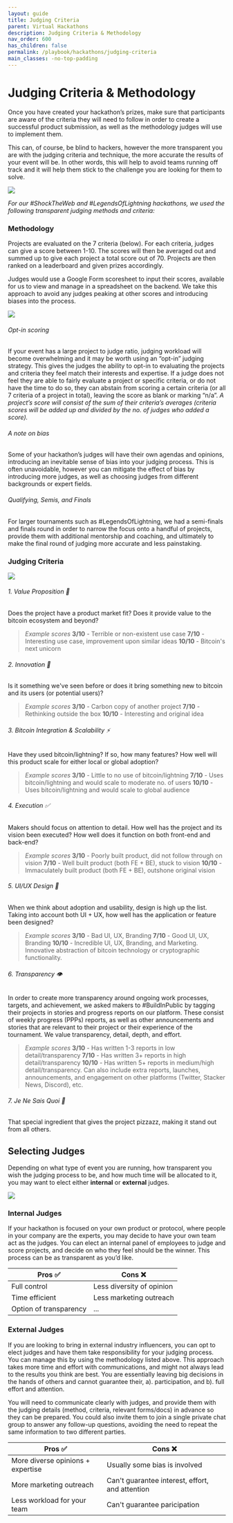 ```yaml
---
layout: guide
title: Judging Criteria
parent: Virtual Hackathons
description: Judging Criteria & Methodology
nav_order: 600
has_children: false
permalink: /playbook/hackathons/judging-criteria
main_classes: -no-top-padding
---
```


# Judging Criteria & Methodology
Once you have created your hackathon’s prizes, make sure that participants are aware of the criteria they will need to follow in order to create a successful product submission, as well as the methodology judges will use to implement them.

This can, of course, be blind to hackers, however the more transparent you are with the judging criteria and technique, the more accurate the results of your event will be. In other words, this will help to avoid teams running off track and it will help them stick to the challenge you are looking for them to solve.

![](https://i.imgur.com/82fX4GI.png)

*For our #ShockTheWeb and #LegendsOfLightning hackathons, we used the following transparent judging methods and criteria:*

### Methodology
Projects are evaluated on the 7 criteria (below). For each criteria, judges can give a score between 1-10. The scores will then be averaged out and summed up to give each project a total score out of 70. Projects are then ranked on a leaderboard and given prizes accordingly.

Judges would use a Google Form scoresheet to input their scores, available for us to view and manage in a spreadsheet on the backend. We take this approach to avoid any judges peaking at other scores and introducing biases into the process.

![](https://i.imgur.com/XTeGPgm.png)

###### Opt-in scoring
If your event has a large project to judge ratio, judging workload will become overwhelming and it may be worth using an “opt-in” judging strategy. This gives the judges the ability to opt-in to evaluating the projects and criteria they feel match their interests and expertise. If a judge does not feel they are able to fairly evaluate a project or specific criteria, or do not have the time to do so, they can abstain from scoring a certain criteria (or all 7 criteria of a project in total), leaving the score as blank or marking “n/a”. *A project’s score will consist of the sum of their criteria’s averages (criteria scores will be added up and divided by the no. of judges who added a score).*

###### A note on bias
Some of your hackathon’s judges will have their own agendas and opinions, introducing an inevitable sense of bias into your judging process. This is often unavoidable, however you can mitigate the effect of bias by introducing more judges, as well as choosing judges from different backgrounds or expert fields.

###### Qualifying, Semis, and Finals
For larger tournaments such as #LegendsOfLightning, we had a semi-finals and finals round in order to narrow the focus onto a handful of projects, provide them with additional mentorship and coaching, and ultimately to make the final round of judging more accurate and less painstaking. 

### Judging Criteria

![](https://i.imgur.com/XWaZDW8.png)

###### 1. Value Proposition 🎯
Does the project have a product market fit? Does it provide value to the bitcoin ecosystem and beyond?

> *Example scores*
> **3/10** - Terrible or non-existent use case
> **7/10** - Interesting use case, improvement upon similar ideas
> **10/10** - Bitcoin's next unicorn

###### 2. Innovation 🧪
Is it something we've seen before or does it bring something new to bitcoin and its users (or potential users)?

> *Example scores*
> **3/10** - Carbon copy of another project
> **7/10** - Rethinking outside the box
> **10/10** - Interesting and original idea

###### 3. Bitcoin Integration & Scalability ⚡️
Have they used bitcoin/lightning? If so, how many features? How well will this product scale for either local or global adoption?

> *Example scores*
> **3/10** - Little to no use of bitcoin/lightning
> **7/10** - Uses bitcoin/lightning and would scale to moderate no. of users
> **10/10** - Uses bitcoin/lightning and would scale to global audience

###### 4. Execution ✅
Makers should focus on attention to detail. How well has the project and its vision been executed? How well does it function on both front-end and back-end?

> *Example scores*
> **3/10** - Poorly built product, did not follow through on vision
> **7/10** - Well built product (both FE + BE), stuck to vision
> **10/10** - Immaculately built product (both FE + BE), outshone original vision

###### 5. UI/UX Design 🍒
When we think about adoption and usability, design is high up the list. Taking into account both UI + UX, how well has the application or feature been designed?

> *Example scores*
> **3/10** - Bad UI, UX, Branding
> **7/10** - Good UI, UX, Branding
> **10/10** - Incredible UI, UX, Branding, and Marketing. Innovative abstraction of bitcoin technology or cryptographic functionality.

###### 6. Transparency 👁
In order to create more transparency around ongoing work processes, targets, and achievement, we asked makers to #BuildInPublic by tagging their projects in stories and progress reports on our platform. These consist of weekly progress (PPPs) reports, as well as other announcements and stories that are relevant to their project or their experience of the tournament. We value transparency, detail, depth, and effort.

> *Example scores*
> **3/10** - Has written 1-3 reports in low detail/transparency
> **7/10** - Has written 3+ reports in high detail/transparency
> **10/10** - Has written 5+ reports in medium/high detail/transparency. Can also include extra reports, launches, announcements, and engagement on other platforms (Twitter, Stacker News, Discord), etc.

###### 7. Je Ne Sais Quoi 🤩
That special ingredient that gives the project pizzazz, making it stand out from all others.




## Selecting Judges
Depending on what type of event you are running, how transparent you wish the judging process to be, and how much time will be allocated to it, you may want to elect either **internal** or **external** judges.

![](https://i.imgur.com/75L5bPM.png)

### Internal Judges
If your hackathon is focused on your own product or protocol, where people in your company are the experts, you may decide to have your own team act as the judges. You can elect an internal panel of employees to judge and score projects, and decide on who they feel should be the winner. This process can be as transparent as you’d like.

| Pros ✅ | Cons ❌ |
| ------- | ------- |
| Full control     | Less diversity of opinion |
| Time efficient     | Less marketing outreach  |
| Option of transparency     | ... |


### External Judges
If you are looking to bring in external industry influencers, you can opt to elect judges and have them take responsibility for your judging process. You can manage this by using the methodology listed above. This approach takes more time and effort with communications, and might not always lead to the results you think are best. You are essentially leaving big decisions in the hands of others and cannot guarantee their, a). participation, and b). full effort and attention.

You will need to communicate clearly with judges, and provide them with the judging details (method, criteria, relevant forms/docs) in advance so they can be prepared. You could also invite them to join a single private chat group to answer any follow-up questions, avoiding the need to repeat the same information to two different parties.

| Pros ✅ | Cons ❌ |
| ------- | ------- |
| More diverse opinions + expertise | Usually some bias is involved |
| More marketing outreach | Can't guarantee interest, effort, and attention |
| Less workload for your team | Can't guarantee paricipation |
